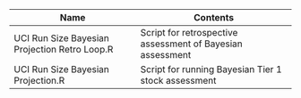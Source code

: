 |Name|Contents|
|----|--------|
|UCI Run Size Bayesian Projection Retro Loop.R|Script for retrospective assessment of Bayesian assessment|
|UCI Run Size Bayesian Projection.R|Script for running Bayesian Tier 1 stock assessment|
